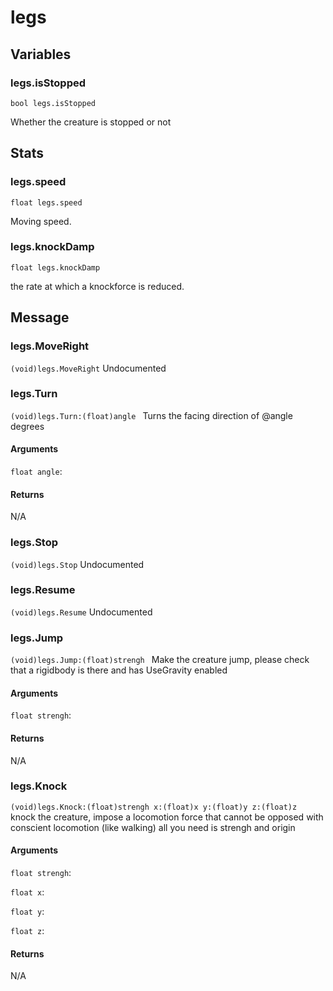 # legs
## Variables
### legs.isStopped
`bool legs.isStopped`

Whether the creature is stopped or not
## Stats
### legs.speed
`float legs.speed`

Moving speed.
### legs.knockDamp
`float legs.knockDamp`

the rate at which a knockforce is reduced.
## Message
### legs.MoveRight
`(void)legs.MoveRight`
Undocumented
### legs.Turn
`(void)legs.Turn:(float)angle `
Turns the facing direction of @angle degrees
#### Arguments
`float angle`: 

#### Returns
N/A
### legs.Stop
`(void)legs.Stop`
Undocumented
### legs.Resume
`(void)legs.Resume`
Undocumented
### legs.Jump
`(void)legs.Jump:(float)strengh `
Make the creature jump, please check that a rigidbody is there and has UseGravity enabled
#### Arguments
`float strengh`: 

#### Returns
N/A
### legs.Knock
`(void)legs.Knock:(float)strengh x:(float)x y:(float)y z:(float)z `
knock the creature, impose a locomotion force that cannot be opposed with conscient locomotion (like walking)
            all you need is strengh and origin
#### Arguments
`float strengh`: 

`float x`: 

`float y`: 

`float z`: 

#### Returns
N/A

